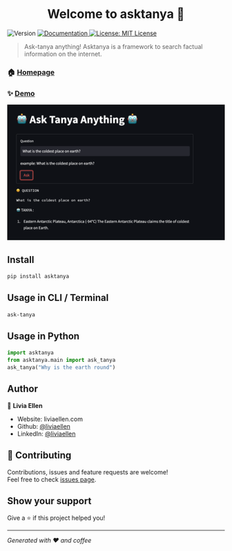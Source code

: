 <h1 align="center">Welcome to asktanya 👋</h1>
<p>
  <img alt="Version" src="https://img.shields.io/badge/version-1.0.4-blue.svg?cacheSeconds=2592000" />
  <a href="github.com/liviaellen/asktanya" target="_blank">
    <img alt="Documentation" src="https://img.shields.io/badge/documentation-yes-brightgreen.svg" />
  </a>
  <a href="#" target="_blank">
    <img alt="License: MIT License" src="https://img.shields.io/badge/License-MIT License-yellow.svg" />
  </a>
</p>

> Ask-tanya anything! Asktanya is a framework to search factual information on the internet.

### 🏠 [Homepage](https://github.com/liviaellen/asktanya/)

### ✨ [Demo](https://asktanya.herokuapp.com/)

![alt text](https://github.com/liviaellen/asktanya/blob/master/image/example.png?raw=true)
## Install

```sh
pip install asktanya
```

## Usage in CLI / Terminal
```sh
ask-tanya
```

## Usage in Python
```python
import asktanya
from asktanya.main import ask_tanya
ask_tanya("Why is the earth round")
```

## Author

👤 **Livia Ellen**

* Website: liviaellen.com
* Github: [@liviaellen](https://github.com/liviaellen)
* LinkedIn: [@liviaellen](https://linkedin.com/in/liviaellen)

## 🤝 Contributing

Contributions, issues and feature requests are welcome!<br />Feel free to check [issues page](https://github.com/liviaellen/asktanya/issues).

## Show your support

Give a ⭐️ if this project helped you!

***
_Generated with ❤️ and coffee_

